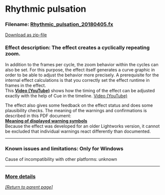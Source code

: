 # Rhythmic pulsation

### Filename: <a href="Rhythmic_pulsation_20180405.fx" download>Rhythmic_pulsation_20180405.fx</a> 
[Download as zip-file](Rhythmic_pulsation_20180405.zip)

### Effect description:  The effect creates a cyclically repeating zoom. 
In addition to the frames per cycle, the zoom behavior within the cycles can also be set. For this purpose, the effect itself generates a curve graphic in order to be able to adjust the behavior more precisely. 
A prerequisite for the internal effect calculations is that you correctly set the effect runtime in frames in the effect.  
This **[Video (YouTube)][1]** shows how the timing of the effect can be adjusted exactly with the help of Cue in the timeline.
<a href="https://www.youtube.com/watch?v=YYAMn6vOAbo" target="blank">Video (YouTube)</a>

The effect also gives some feedback on the effect status and does some plausibility checks. The meaning of the warnings and confirmations is described in this PDF document:  
**[Meaning of displayed warning symbols][2]**  
Because the effect was developed for an older Lightworks version, it cannot be excluded that individual warnings react differently than documented.

--------------------------------------------------------------------------

### Known issues and limitations: Only for Windows 
Cause of incompatibility with other platforms: unknown

--------------------------------------------------------------------------

### [More details](Documentation/Details.md)

*[[Return to parent page]](../README.md)*  




[1]:https://www.youtube.com/watch?v=YYAMn6vOAbo
[2]:Documentation/warning_symbols.pdf
